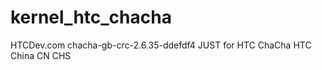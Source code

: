 kernel_htc_chacha
=================

HTCDev.com  chacha-gb-crc-2.6.35-ddefdf4   JUST for HTC ChaCha      HTC China 	 CN CHS
